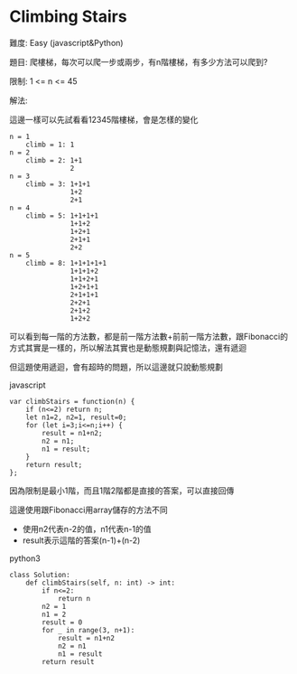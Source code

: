 # Climbing Stairs
難度: Easy (javascript&Python)

題目: 爬樓梯，每次可以爬一步或兩步，有n階樓梯，有多少方法可以爬到?

限制: 1 <= n <= 45

解法:

這邊一樣可以先試看看12345階樓梯，會是怎樣的變化

```
n = 1
    climb = 1: 1
n = 2
    climb = 2: 1+1
               2
n = 3
    climb = 3: 1+1+1
               1+2
               2+1
n = 4
    climb = 5: 1+1+1+1
               1+1+2
               1+2+1
               2+1+1
               2+2
n = 5
    climb = 8: 1+1+1+1+1
               1+1+1+2
               1+1+2+1
               1+2+1+1
               2+1+1+1
               2+2+1
               2+1+2
               1+2+2
```

可以看到每一階的方法數，都是前一階方法數+前前一階方法數，跟Fibonacci的方式其實是一樣的，所以解法其實也是動態規劃與記憶法，還有遞迴

但這題使用遞迴，會有超時的問題，所以這邊就只說動態規劃

javascript
```
var climbStairs = function(n) {
    if (n<=2) return n;
    let n1=2, n2=1, result=0;
    for (let i=3;i<=n;i++) {
        result = n1+n2;
        n2 = n1;
        n1 = result;
    }
    return result;
};
```
因為限制是最小1階，而且1階2階都是直接的答案，可以直接回傳

這邊使用跟Fibonacci用array儲存的方法不同
- 使用n2代表n-2的值，n1代表n-1的值
- result表示這階的答案(n-1)+(n-2)

python3
```
class Solution:
    def climbStairs(self, n: int) -> int:
        if n<=2:
            return n
        n2 = 1
        n1 = 2
        result = 0
        for _ in range(3, n+1):
            result = n1+n2
            n2 = n1
            n1 = result
        return result
```